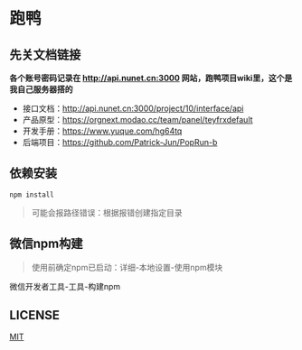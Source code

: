 # 跑鸭

## 先关文档链接
**各个账号密码记录在 http://api.nunet.cn:3000 网站，跑鸭项目wiki里，这个是我自己服务器搭的**

- 接口文档：http://api.nunet.cn:3000/project/10/interface/api 
- 产品原型：https://orgnext.modao.cc/team/panel/teyfrxdefault
- 开发手册：https://www.yuque.com/hg64tq
- 后端项目：https://github.com/Patrick-Jun/PopRun-b

## 依赖安装
```
npm install
```
> 可能会报路径错误：根据报错创建指定目录

## 微信npm构建
> 使用前确定npm已启动：详细-本地设置-使用npm模块

微信开发者工具-工具-构建npm


## LICENSE

[MIT](LICENSE)
